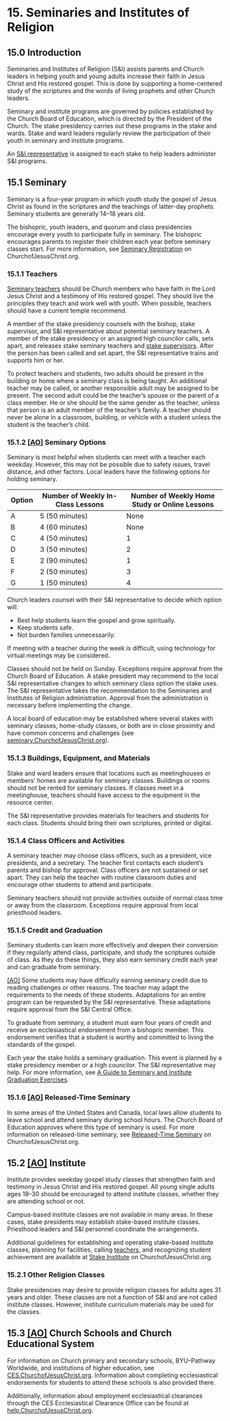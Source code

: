 # 15. Seminaries and Institutes of Religion

## 15.0 Introduction

Seminaries and Institutes of Religion (S&I) assists parents and Church leaders in helping youth and young adults increase their faith in Jesus Christ and His restored gospel. This is done by supporting a home-centered study of the scriptures and the words of living prophets and other Church leaders.

Seminary and institute programs are governed by policies established by the Church Board of Education, which is directed by the President of the Church. The stake presidency carries out these programs in the stake and wards. Stake and ward leaders regularly review the participation of their youth in seminary and institute programs.

An [S&I representative](http://www.churchofjesuschrist.org/si/leader-resources/representatives) is assigned to each stake to help leaders administer S&I programs.

## 15.1 Seminary

Seminary is a four-year program in which youth study the gospel of Jesus Christ as found in the scriptures and the teachings of latter-day prophets. Seminary students are generally 14–18 years old.

The bishopric, youth leaders, and quorum and class presidencies encourage every youth to participate fully in seminary. The bishopric encourages parents to register their children each year before seminary classes start. For more information, see [Seminary Registration](http://www.churchofjesuschrist.org/si/seminary/about/seminary-registration) on ChurchofJesusChrist.org.

### 15.1.1 Teachers

[Seminary teachers](http://www.churchofjesuschrist.org/si/leader-resources/seminary-and-institute-teachers) should be Church members who have faith in the Lord Jesus Christ and a testimony of His restored gospel. They should live the principles they teach and work well with youth. When possible, teachers should have a current temple recommend.

A member of the stake presidency counsels with the bishop, stake supervisor, and S&I representative about potential seminary teachers. A member of the stake presidency or an assigned high councilor calls, sets apart, and releases stake seminary teachers and [stake supervisors](http://www.churchofjesuschrist.org/si/leader-resources/stake-supervisor). After the person has been called and set apart, the S&I representative trains and supports him or her.

To protect teachers and students, two adults should be present in the building or home where a seminary class is being taught. An additional teacher may be called, or another responsible adult may be assigned to be present. The second adult could be the teacher’s spouse or the parent of a class member. He or she should be the same gender as the teacher, unless that person is an adult member of the teacher’s family. A teacher should never be alone in a classroom, building, or vehicle with a student unless the student is the teacher’s child.

### 15.1.2 [[AO]](0-introductory-overview.md#02-adaptation-and-optional-resources) Seminary Options

Seminary is most helpful when students can meet with a teacher each weekday. However, this may not be possible due to safety issues, travel distance, and other factors. Local leaders have the following options for holding seminary.

| Option | Number of Weekly In-Class Lessons | Number of Weekly Home Study or Online Lessons |
| --- | --- | --- |
| A | 5 (50 minutes) | None |
| B | 4 (60 minutes) | None |
| C | 4 (50 minutes) | 1 |
| D | 3 (50 minutes) | 2 |
| E | 2 (90 minutes) | 1 |
| F | 2 (50 minutes) | 3 |
| G | 1 (50 minutes) | 4 |

Church leaders counsel with their S&I representative to decide which option will:

* Best help students learn the gospel and grow spiritually.
* Keep students safe.
* Not burden families unnecessarily.

If meeting with a teacher during the week is difficult, using technology for virtual meetings may be considered.

Classes should not be held on Sunday. Exceptions require approval from the Church Board of Education. A stake president may recommend to the local S&I representative changes to which seminary class option the stake uses. The S&I representative takes the recommendation to the Seminaries and Institutes of Religion administration. Approval from the administration is necessary before implementing the change.

A local board of education may be established where several stakes with seminary classes, home-study classes, or both are in close proximity and have common concerns and challenges (see [seminary.ChurchofJesusChrist.org](http://www.churchofjesuschrist.org/si/leader-resources/released-time-seminary)).

### 15.1.3 Buildings, Equipment, and Materials

Stake and ward leaders ensure that locations such as meetinghouses or members’ homes are available for seminary classes. Buildings or rooms should not be rented for seminary classes. If classes meet in a meetinghouse, teachers should have access to the equipment in the resource center.

The S&I representative provides materials for teachers and students for each class. Students should bring their own scriptures, printed or digital.

### 15.1.4 Class Officers and Activities

A seminary teacher may choose class officers, such as a president, vice presidents, and a secretary. The teacher first contacts each student’s parents and bishop for approval. Class officers are not sustained or set apart. They can help the teacher with routine classroom duties and encourage other students to attend and participate.

Seminary teachers should not provide activities outside of normal class time or away from the classroom. Exceptions require approval from local priesthood leaders.

### 15.1.5 Credit and Graduation

Seminary students can learn more effectively and deepen their conversion if they regularly attend class, participate, and study the scriptures outside of class. As they do these things, they also earn seminary credit each year and can graduate from seminary.

[[AO]](0-introductory-overview.md#02-adaptation-and-optional-resources) Some students may have difficulty earning seminary credit due to reading challenges or other reasons. The teacher may adapt the requirements to the needs of these students. Adaptations for an entire program can be requested by the S&I representative. These adaptations require approval from the S&I Central Office.

To graduate from seminary, a student must earn four years of credit and receive an ecclesiastical endorsement from a bishopric member. This endorsement verifies that a student is worthy and committed to living the standards of the gospel.

Each year the stake holds a seminary graduation. This event is planned by a stake presidency member or a high councilor. The S&I representative may help. For more information, see [A Guide to Seminary and Institute Graduation Exercises](/study/manual/a-guide-to-seminary-and-institute-graduation-exercises?lang=eng).

### 15.1.6 [[AO]](0-introductory-overview.md#02-adaptation-and-optional-resources) Released-Time Seminary

In some areas of the United States and Canada, local laws allow students to leave school and attend seminary during school hours. The Church Board of Education approves where this type of seminary is used. For more information on released-time seminary, see [Released-Time Seminary](http://www.churchofjesuschrist.org/si/leader-resources/released-time-seminary) on ChurchofJesusChrist.org.

## 15.2 [[AO]](0-introductory-overview.md#02-adaptation-and-optional-resources) Institute

Institute provides weekday gospel study classes that strengthen faith and testimony in Jesus Christ and His restored gospel. All young single adults ages 18–30 should be encouraged to attend institute classes, whether they are attending school or not.

Campus-based institute classes are not available in many areas. In these cases, stake presidents may establish stake-based institute classes. Priesthood leaders and S&I personnel coordinate the arrangements.

Additional guidelines for establishing and operating stake-based institute classes, planning for facilities, calling [teachers](http://preview.churchofjesuschrist.org/si/leader-resources/seminary-and-institute-teachers), and recognizing student achievement are available at [Stake Institute](http://www.churchofjesuschrist.org/si/leader-resources/stake-institute) on ChurchofJesusChrist.org.

### 15.2.1 Other Religion Classes

Stake presidencies may desire to provide religion classes for adults ages 31 years and older. These classes are not a function of S&I and are not called institute classes. However, institute curriculum materials may be used for the classes.

## 15.3 [[AO]](0-introductory-overview.md#02-adaptation-and-optional-resources) Church Schools and Church Educational System

For information on Church primary and secondary schools, BYU–Pathway Worldwide, and institutions of higher education, see [CES.ChurchofJesusChrist.org](https://ces.churchofjesuschrist.org/). Information about completing ecclesiastical endorsements for students to attend these schools is also provided there.

Additionally, information about employment ecclesiastical clearances through the CES Ecclesiastical Clearance Office can be found at [help.ChurchofJesusChrist.org](https://www.churchofjesuschrist.org/help/support/policies/general-policies/employment-ecclesiastical-endorsement).